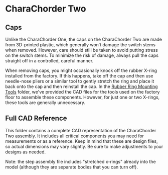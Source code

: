 # CharaChorder Two

## Caps

Unlike the CharaChorder One, the caps on the CharaChorder Two are made from 3D-printed plastic, which generally won’t damage the switch stems when removed. However, care should still be taken to avoid putting stress on the switch stems. To minimize the risk of damage, always pull the caps straight off in a controlled, careful manner.

When removing caps, you might occasionally knock off the rubber X-ring installed from the factory. If this happens, take off the cap and then use needle-nose pliers or a similar tool to gently stretch the ring and place it back onto the cap and then reinstall the cap. In the [Rubber Ring Mounting Tools](Rubber%20Ring%20Mounting%20Tools/README.md) folder, we've provided the CAD files for the tools used on the factory floor to assemble these components. However, for just one or two X-rings, these tools are generally unnecessary.

## Full CAD Reference

This folder contains a complete CAD representation of the CharaChorder Two assembly. It includes all critical components you may need for measurements or as a reference. Keep in mind that these are design files, so actual dimensions may vary slightly. Be sure to make adjustments to your designs as needed.

Note: the step assembly file includes "stretched x-rings" already into the model (although they are separate bodies that you can turn off).
